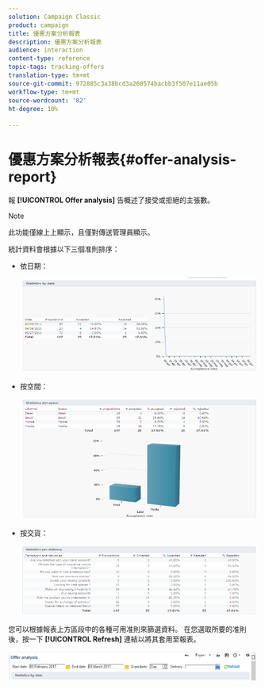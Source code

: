 ```yaml
---
solution: Campaign Classic
product: campaign
title: 優惠方案分析報表
description: 優惠方案分析報表
audience: interaction
content-type: reference
topic-tags: tracking-offers
translation-type: tm+mt
source-git-commit: 972885c3a38bcd3a260574bacbb3f507e11ae05b
workflow-type: tm+mt
source-wordcount: '82'
ht-degree: 10%

---
```



# 優惠方案分析報表{#offer-analysis-report}

報 **[!UICONTROL Offer analysis]** 告概述了接受或拒絕的主張數。

>[!NOTE]
>
>此功能僅線上上顯示，且僅對傳送管理員顯示。

統計資料會根據以下三個准則排序：

* 依日期：

   ![](assets/offer_report_perdate.png)

* 按空間：

   ![](assets/offer_report_perspaces.png)

* 按交貨：

   ![](assets/offer_report_perdeliveries.png)

您可以根據報表上方區段中的各種可用准則來篩選資料。 在您選取所要的准則後，按一下 **[!UICONTROL Refresh]** 連結以將其套用至報表。

![](assets/offer_report_criteria.png)

